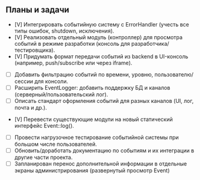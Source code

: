 ## Планы и задачи

- [V] Интегрировать событийную систему с ErrorHandler (учесть все типы ошибок, shutdown, исключения).
- [V] Реализовать отдельный модуль (контроллер) для просмотра событий в режиме разработки (консоль для разработчика/тестировщика).
- [V] Придумать формат передачи событий из backend в UI-консоль (например, push/subscribe или через iframe).
- [ ] Добавить фильтрацию событий по времени, уровню, пользователю/сессии для консоли.
- [ ] Расширить EventLogger: добавить поддержку БД и каналов (серверный/пользовательский лог).
- [ ] Описать стандарт оформления событий для разных каналов (UI, лог, почта и др.).
- [V] Перевести существующие модули на новый статический интерфейс Event::log().
- [ ] Провести нагрузочное тестирование событийной системы при большом числе пользователей.
- [ ] Обновить/доработать документацию по событиям и их интеграции в другие части проекта.
- [ ] Запланирован перенос дополнительной информации в отдельные экраны администрирования (развернутый просмотр Event)